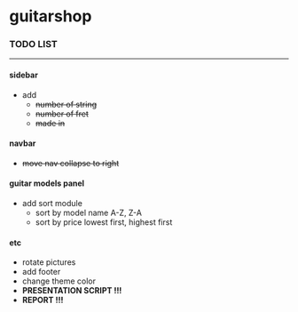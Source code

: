 guitarshop
==========

### TODO LIST
-------------

#### sidebar

* add
    * ~~number of string~~
    * ~~number of fret~~
    * ~~made in~~
    
#### navbar

* ~~move nav collapse to right~~

#### guitar models panel

* add sort module
	* sort by model name A-Z, Z-A
    * sort by price lowest first, highest first
    
#### etc

* rotate pictures
* add footer
* change theme color
* **PRESENTATION SCRIPT !!!**
* **REPORT !!!**
    
